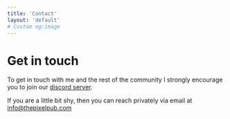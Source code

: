 ```yaml
---
title: 'Contact'
layout: 'default'
# Custom og:image
---
```


# Get in touch

To get in touch with me and the rest of the community I strongly encourage you to join our [discord server](https://discord.gg/pHafKZPs32).

If you are a little bit shy, then you can reach privately via email at info@thepixelpub.com

<!---
::contact-form
---
fields:
  - type: 'text'
    name: 'name'
    label: 'Your name'
    required: true

  - type: 'email'
    name: 'email'
    label: 'Your email'
    required: true

  - type: 'text'
    name: 'subject'
    label: 'Subject'
    required: false

  - type: 'textarea'
    name: 'message'
    label: 'Message'
    required: true
---
::
--->
